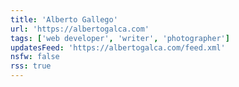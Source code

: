 ```yaml
---
title: 'Alberto Gallego'
url: 'https://albertogalca.com'
tags: ['web developer', 'writer', 'photographer']
updatesFeed: 'https://albertogalca.com/feed.xml'
nsfw: false
rss: true
---
```

